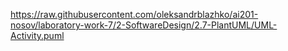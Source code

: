 https://raw.githubusercontent.com/oleksandrblazhko/ai201-nosov/laboratory-work-7/2-SoftwareDesign/2.7-PlantUML/UML-Activity.puml